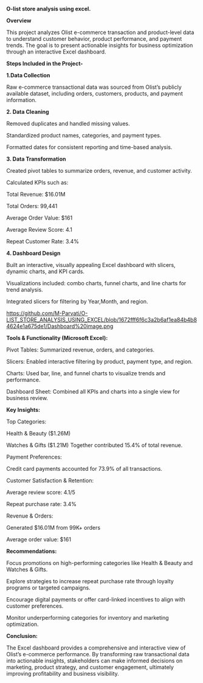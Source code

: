 **O-list store analysis using excel.**

**Overview**

This project analyzes Olist e-commerce transaction and product-level data to understand customer behavior, product performance, and payment trends. 
The goal is to present actionable insights for business optimization through an interactive Excel dashboard.


**Steps Included in the Project-**

**1.Data Collection**

Raw e-commerce transactional data was sourced from Olist’s publicly available dataset, including orders, customers, products, and payment information.

**2. Data Cleaning**

Removed duplicates and handled missing values.

Standardized product names, categories, and payment types.

Formatted dates for consistent reporting and time-based analysis.

**3. Data Transformation**

Created pivot tables to summarize orders, revenue, and customer activity.

Calculated KPIs such as:

Total Revenue: $16.01M

Total Orders: 99,441

Average Order Value: $161

Average Review Score: 4.1

Repeat Customer Rate: 3.4%

**4. Dashboard Design**

Built an interactive, visually appealing Excel dashboard with slicers, dynamic charts, and KPI cards.

Visualizations included: combo charts, funnel charts, and line charts for trend analysis.

Integrated slicers for filtering by Year,Month, and region.

https://github.com/M-Parvati/O-LIST_STORE_ANALYSIS_USING_EXCEL/blob/1672fff6f6c3a2b6af1ea84b4b84624e1a675de1/Dashboard%20image.png

**Tools & Functionality (Microsoft Excel):**

Pivot Tables: Summarized revenue, orders, and categories.

Slicers: Enabled interactive filtering by product, payment type, and region.

Charts: Used bar, line, and funnel charts to visualize trends and performance.

Dashboard Sheet: Combined all KPIs and charts into a single view for business review.

**Key Insights:**

Top Categories:

Health & Beauty ($1.26M)

Watches & Gifts ($1.21M)
Together contributed 15.4% of total revenue.

Payment Preferences:

Credit card payments accounted for 73.9% of all transactions.

Customer Satisfaction & Retention:

Average review score: 4.1/5

Repeat purchase rate: 3.4%

Revenue & Orders:

Generated $16.01M from 99K+ orders

Average order value: $161

**Recommendations:**

Focus promotions on high-performing categories like Health & Beauty and Watches & Gifts.

Explore strategies to increase repeat purchase rate through loyalty programs or targeted campaigns.

Encourage digital payments or offer card-linked incentives to align with customer preferences.

Monitor underperforming categories for inventory and marketing optimization.

**Conclusion:**

The Excel dashboard provides a comprehensive and interactive view of Olist’s e-commerce performance. By transforming raw 
transactional data into actionable insights, stakeholders can make informed decisions on marketing, product strategy, and 
customer engagement, ultimately improving profitability and business visibility.
